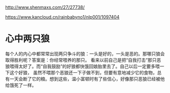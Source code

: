 http://www.shenmaxs.com/27/27738/

https://www.kancloud.cn/rainbabyno1/nlp001/1097404

# 心中两只狼
 每个人的内心中都常常出现两只争斗的狼：一头是好的，一头是恶的。那哪只狼会取得胜利呢？答案是：你经常喂养的那只。
 看来以前自己是把“自我打击”那只恶狼喂得太好了。而“自我鼓励”的好狼都快饿回娘胎里去了。自己以后一定要多喂一下这个好狼，
 虽然不喂那个恶狼还一下子做不到，但要有意地减少它的食物，总有一天会断了它的粮。想到这些，温小富顿时有了些信心，好像那只恶狼已经被他给饿死了一样。

